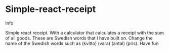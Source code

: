 # Simple-react-receipt
Info

Simple react receipt. With a calculator that calculates a receipt with the sum of all goods. These are Swedish words that I have built on. Change the name of the Swedish words such as (kvitto) (vara) (antal) (pris). Have fun
